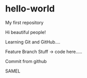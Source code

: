 # hello-world
My first repository

Hi beautiful people! 

Learning Git and GitHub....

Feature Branch Stuff -> code here.....

Commit from github

SAMEL

